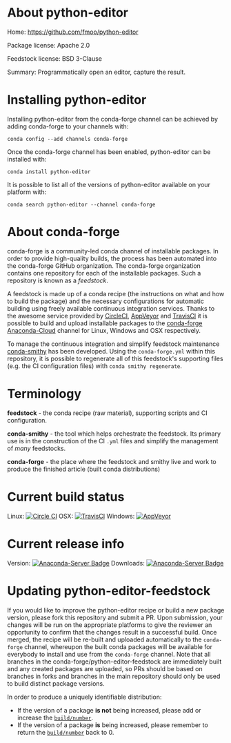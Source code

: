 About python-editor
===================

Home: https://github.com/fmoo/python-editor

Package license: Apache 2.0

Feedstock license: BSD 3-Clause

Summary: Programmatically open an editor, capture the result.



Installing python-editor
========================

Installing python-editor from the conda-forge channel can be achieved by adding conda-forge to your channels with:

```
conda config --add channels conda-forge
```

Once the conda-forge channel has been enabled, python-editor can be installed with:

```
conda install python-editor
```

It is possible to list all of the versions of python-editor available on your platform with:

```
conda search python-editor --channel conda-forge
```


About conda-forge
=================

conda-forge is a community-led conda channel of installable packages.
In order to provide high-quality builds, the process has been automated into the
conda-forge GitHub organization. The conda-forge organization contains one repository
for each of the installable packages. Such a repository is known as a *feedstock*.

A feedstock is made up of a conda recipe (the instructions on what and how to build
the package) and the necessary configurations for automatic building using freely
available continuous integration services. Thanks to the awesome service provided by
[CircleCI](https://circleci.com/), [AppVeyor](http://www.appveyor.com/)
and [TravisCI](https://travis-ci.org/) it is possible to build and upload installable
packages to the [conda-forge](https://anaconda.org/conda-forge)
[Anaconda-Cloud](http://docs.anaconda.org/) channel for Linux, Windows and OSX respectively.

To manage the continuous integration and simplify feedstock maintenance
[conda-smithy](http://github.com/conda-forge/conda-smithy) has been developed.
Using the ``conda-forge.yml`` within this repository, it is possible to regenerate all of
this feedstock's supporting files (e.g. the CI configuration files) with ``conda smithy regenerate``.


Terminology
===========

**feedstock** - the conda recipe (raw material), supporting scripts and CI configuration.

**conda-smithy** - the tool which helps orchestrate the feedstock.
                   Its primary use is in the construction of the CI ``.yml`` files
                   and simplify the management of *many* feedstocks.

**conda-forge** - the place where the feedstock and smithy live and work to
                  produce the finished article (built conda distributions)

Current build status
====================

Linux: [![Circle CI](https://circleci.com/gh/conda-forge/python-editor-feedstock.svg?style=shield)](https://circleci.com/gh/conda-forge/python-editor-feedstock)
OSX: [![TravisCI](https://travis-ci.org/conda-forge/python-editor-feedstock.svg?branch=master)](https://travis-ci.org/conda-forge/python-editor-feedstock)
Windows: [![AppVeyor](https://ci.appveyor.com/api/projects/status/github/conda-forge/python-editor-feedstock?svg=True)](https://ci.appveyor.com/project/conda-forge/python-editor-feedstock/branch/master)

Current release info
====================
Version: [![Anaconda-Server Badge](https://anaconda.org/conda-forge/python-editor/badges/version.svg)](https://anaconda.org/conda-forge/python-editor)
Downloads: [![Anaconda-Server Badge](https://anaconda.org/conda-forge/python-editor/badges/downloads.svg)](https://anaconda.org/conda-forge/python-editor)


Updating python-editor-feedstock
================================

If you would like to improve the python-editor recipe or build a new
package version, please fork this repository and submit a PR. Upon submission,
your changes will be run on the appropriate platforms to give the reviewer an
opportunity to confirm that the changes result in a successful build. Once
merged, the recipe will be re-built and uploaded automatically to the
`conda-forge` channel, whereupon the built conda packages will be available for
everybody to install and use from the `conda-forge` channel.
Note that all branches in the conda-forge/python-editor-feedstock are
immediately built and any created packages are uploaded, so PRs should be based
on branches in forks and branches in the main repository should only be used to
build distinct package versions.

In order to produce a uniquely identifiable distribution:
 * If the version of a package **is not** being increased, please add or increase
   the [``build/number``](http://conda.pydata.org/docs/building/meta-yaml.html#build-number-and-string).
 * If the version of a package **is** being increased, please remember to return
   the [``build/number``](http://conda.pydata.org/docs/building/meta-yaml.html#build-number-and-string)
   back to 0.
